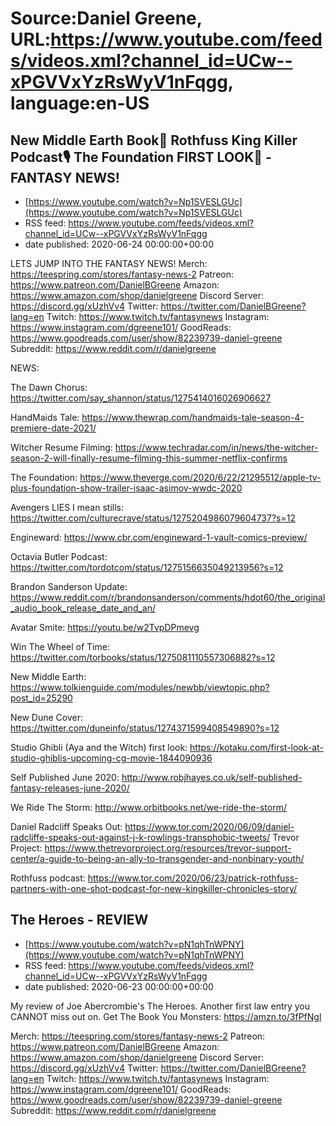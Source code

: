 # Source:Daniel Greene, URL:https://www.youtube.com/feeds/videos.xml?channel_id=UCw--xPGVVxYzRsWyV1nFqgg, language:en-US

## New Middle Earth Book🧝 Rothfuss King Killer Podcast🎙️ The Foundation FIRST LOOK🚀 - FANTASY NEWS!
 - [https://www.youtube.com/watch?v=Np1SVESLGUc](https://www.youtube.com/watch?v=Np1SVESLGUc)
 - RSS feed: https://www.youtube.com/feeds/videos.xml?channel_id=UCw--xPGVVxYzRsWyV1nFqgg
 - date published: 2020-06-24 00:00:00+00:00

LETS JUMP INTO THE FANTASY NEWS! 
Merch: https://teespring.com/stores/fantasy-news-2
Patreon: https://www.patreon.com/DanielBGreene
Amazon: https://www.amazon.com/shop/danielgreene
Discord Server: https://discord.gg/xUzhVv4
Twitter: https://twitter.com/DanielBGreene?lang=en
Twitch: https://www.twitch.tv/fantasynews
Instagram: https://www.instagram.com/dgreene101/
GoodReads: https://www.goodreads.com/user/show/82239739-daniel-greene
Subreddit: https://www.reddit.com/r/danielgreene

NEWS:

The Dawn Chorus: https://twitter.com/say_shannon/status/1275414016026906627

HandMaids Tale: https://www.thewrap.com/handmaids-tale-season-4-premiere-date-2021/

Witcher Resume Filming: https://www.techradar.com/in/news/the-witcher-season-2-will-finally-resume-filming-this-summer-netflix-confirms

The Foundation: https://www.theverge.com/2020/6/22/21295512/apple-tv-plus-foundation-show-trailer-isaac-asimov-wwdc-2020

Avengers LIES I mean stills: https://twitter.com/culturecrave/status/1275204986079604737?s=12

Engineward: https://www.cbr.com/engineward-1-vault-comics-preview/

Octavia Butler Podcast: https://twitter.com/tordotcom/status/1275156635049213956?s=12

Brandon Sanderson Update: https://www.reddit.com/r/brandonsanderson/comments/hdot60/the_original_audio_book_release_date_and_an/

Avatar Smite: https://youtu.be/w2TvpDPmevg

Win The Wheel of Time: https://twitter.com/torbooks/status/1275081110557306882?s=12

New Middle Earth: https://www.tolkienguide.com/modules/newbb/viewtopic.php?post_id=25290

New Dune Cover: https://twitter.com/duneinfo/status/1274371599408549890?s=12

Studio Ghibli (Aya and the Witch) first look: https://kotaku.com/first-look-at-studio-ghiblis-upcoming-cg-movie-1844090936

Self Published June 2020: http://www.robjhayes.co.uk/self-published-fantasy-releases-june-2020/

We Ride The Storm: http://www.orbitbooks.net/we-ride-the-storm/

Daniel Radcliff Speaks Out: https://www.tor.com/2020/06/09/daniel-radcliffe-speaks-out-against-j-k-rowlings-transphobic-tweets/
Trevor Project: https://www.thetrevorproject.org/resources/trevor-support-center/a-guide-to-being-an-ally-to-transgender-and-nonbinary-youth/

Rothfuss podcast: https://www.tor.com/2020/06/23/patrick-rothfuss-partners-with-one-shot-podcast-for-new-kingkiller-chronicles-story/

## The Heroes - REVIEW
 - [https://www.youtube.com/watch?v=pN1qhTnWPNY](https://www.youtube.com/watch?v=pN1qhTnWPNY)
 - RSS feed: https://www.youtube.com/feeds/videos.xml?channel_id=UCw--xPGVVxYzRsWyV1nFqgg
 - date published: 2020-06-23 00:00:00+00:00

My review of Joe Abercrombie's The Heroes. Another first law entry you CANNOT miss out on. 
Get The Book You Monsters: https://amzn.to/3fPfNgl

Merch: https://teespring.com/stores/fantasy-news-2
Patreon: https://www.patreon.com/DanielBGreene
Amazon: https://www.amazon.com/shop/danielgreene
Discord Server: https://discord.gg/xUzhVv4
Twitter: https://twitter.com/DanielBGreene?lang=en
Twitch: https://www.twitch.tv/fantasynews
Instagram: https://www.instagram.com/dgreene101/
GoodReads: https://www.goodreads.com/user/show/82239739-daniel-greene
Subreddit: https://www.reddit.com/r/danielgreene


